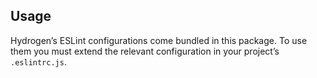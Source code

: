 ## Usage

Hydrogen’s ESLint configurations come bundled in this package. To use them you must extend the relevant configuration in your project’s `.eslintrc.js`.
